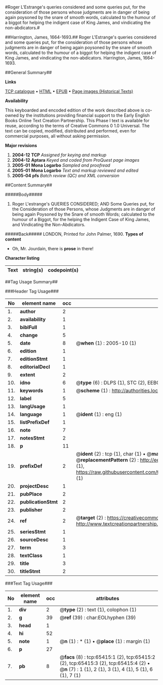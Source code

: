 #Roger L'Estrange's queries considered and some queries put, for the consideration of those persons whose judgments are in danger of being again poysoned by the snare of smooth words, calculated to the humour of a biggot for helping the indigent case of King James, and vindicating the non-abdicators.#

##Harrington, James, 1664-1693.##
Roger L'Estrange's queries considered and some queries put, for the consideration of those persons whose judgments are in danger of being again poysoned by the snare of smooth words, calculated to the humour of a biggot for helping the indigent case of King James, and vindicating the non-abdicators.
Harrington, James, 1664-1693.

##General Summary##

**Links**

[TCP catalogue](http://www.ota.ox.ac.uk/tcp/)  • 
[HTML](http://tei.it.ox.ac.uk/tcp/Texts-HTML/free/A57/A57527.html)  • 
[EPUB](http://tei.it.ox.ac.uk/tcp/Texts-EPUB/free/A57/A57527.epub) • 
[Page images (Historical Texts)](https://data.historicaltexts.jisc.ac.uk/view?pubId=eebo-12657780e&pageId=eebo-12657780e-65415-1)

**Availability**

This keyboarded and encoded edition of the
	       work described above is co-owned by the institutions
	       providing financial support to the Early English Books
	       Online Text Creation Partnership. This Phase I text is
	       available for reuse, according to the terms of Creative
	       Commons 0 1.0 Universal. The text can be copied,
	       modified, distributed and performed, even for
	       commercial purposes, all without asking permission.

**Major revisions**

1. __2004-12__ __TCP__ *Assigned for keying and markup*
1. __2004-12__ __Aptara__ *Keyed and coded from ProQuest page images*
1. __2005-01__ __Mona Logarbo__ *Sampled and proofread*
1. __2005-01__ __Mona Logarbo__ *Text and markup reviewed and edited*
1. __2005-04__ __pfs__ *Batch review (QC) and XML conversion*

##Content Summary##

#####Body#####

1. Roger L'estrange's
QUERIES
CONSIDERED;
AND
Some Queries put, for the Consideration of those Persons,
whose Judgments are in danger of being again
Poysoned by the Snare of smooth Words; calculated
to the humour of a Biggot, for the helping the
Indigent Case of King James, and Vindicating the
Non-Abdicators.

#####Back#####
LONDON,
Printed for John Palmer, 1690.
**Types of content**

  * Oh, Mr. Jourdain, there is **prose** in there!

**Character listing**


|Text|string(s)|codepoint(s)|
|---|---|---|

##Tag Usage Summary##

###Header Tag Usage###

|No|element name|occ|attributes|
|---|---|---|---|
|1.|__author__|2||
|2.|__availability__|1||
|3.|__biblFull__|1||
|4.|__change__|5||
|5.|__date__|8| @__when__ (1) : 2005-10 (1)|
|6.|__edition__|1||
|7.|__editionStmt__|1||
|8.|__editorialDecl__|1||
|9.|__extent__|2||
|10.|__idno__|6| @__type__ (6) : DLPS (1), STC (2), EEBO-CITATION (1), OCLC (1), VID (1)|
|11.|__keywords__|1| @__scheme__ (1) : http://authorities.loc.gov/ (1)|
|12.|__label__|5||
|13.|__langUsage__|1||
|14.|__language__|1| @__ident__ (1) : eng (1)|
|15.|__listPrefixDef__|1||
|16.|__note__|7||
|17.|__notesStmt__|2||
|18.|__p__|11||
|19.|__prefixDef__|2| @__ident__ (2) : tcp (1), char (1)  •  @__matchPattern__ (2) : ([0-9\-]+):([0-9IVX]+) (1), (.+) (1)  •  @__replacementPattern__ (2) : http://eebo.chadwyck.com/downloadtiff?vid=$1&page=$2 (1), https://raw.githubusercontent.com/textcreationpartnership/Texts/master/tcpchars.xml#$1 (1)|
|20.|__projectDesc__|1||
|21.|__pubPlace__|2||
|22.|__publicationStmt__|2||
|23.|__publisher__|2||
|24.|__ref__|2| @__target__ (2) : https://creativecommons.org/publicdomain/zero/1.0/ (1), http://www.textcreationpartnership.org/docs/. (1)|
|25.|__seriesStmt__|1||
|26.|__sourceDesc__|1||
|27.|__term__|3||
|28.|__textClass__|1||
|29.|__title__|3||
|30.|__titleStmt__|2||


###Text Tag Usage###

|No|element name|occ|attributes|
|---|---|---|---|
|1.|__div__|2| @__type__ (2) : text (1), colophon (1)|
|2.|__g__|39| @__ref__ (39) : char:EOLhyphen (39)|
|3.|__head__|1||
|4.|__hi__|52||
|5.|__note__|1| @__n__ (1) : * (1)  •  @__place__ (1) : margin (1)|
|6.|__p__|27||
|7.|__pb__|8| @__facs__ (8) : tcp:65415:1 (2), tcp:65415:2 (2), tcp:65415:3 (2), tcp:65415:4 (2)  •  @__n__ (7) : 1 (1), 2 (1), 3 (1), 4 (1), 5 (1), 6 (1), 7 (1)|
